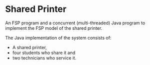 # Shared Printer
An FSP program and a concurrent (multi-threaded) Java program to implement the FSP model of the shared printer.

The Java implementation of the system consists of:

- A shared printer,
- four students who share it and
- two technicians who service it.
